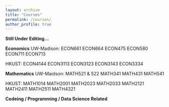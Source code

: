 ```yaml
---
layout: archive
title: "Courses"
permalink: /courses/
author_profile: true
---
```


**Still Under Editing...**

**Economics**
UW-Madison:
ECON661
ECON664
ECON475
ECON580
ECON711
ECON713

HKUST:
ECON4144
ECON3113
ECON3123
ECON3143
ECON3334

**Mathematics**
UW-Maidson:
MATH521 & 522
MATH341
MATH431
MATH541

HKUST:
MATH1014
MATH2001
MATH2023
MATH2033
MATH2121
MATH2411
MATH2511
MATH4321

**Codeing / Programming / Data Science Related**
